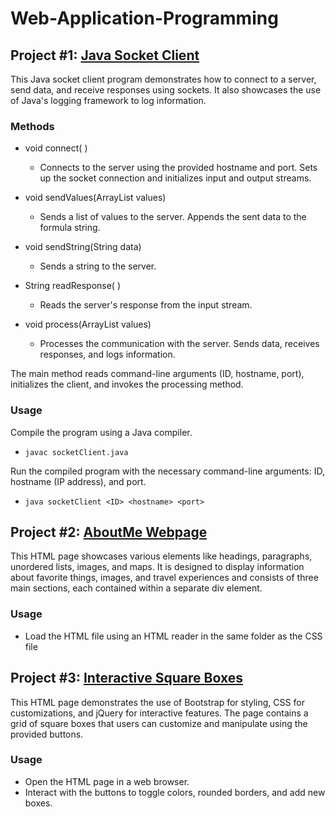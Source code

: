 # Web-Application-Programming

## Project #1: [Java Socket Client](https://github.com/YoAx22/Web-Application-Programming/blob/main/SocketClient.java)
This Java socket client program demonstrates how to connect to a server, send data, and receive responses using sockets. It also showcases the use of Java's logging framework to log information.

### Methods
- void connect( )
  - Connects to the server using the provided hostname and port. Sets up the socket connection and initializes input and output streams.

- void sendValues(ArrayList<String> values)
  -  Sends a list of values to the server. Appends the sent data to the formula string.

-  void sendString(String data)
    -  Sends a string to the server.

- String readResponse( )
  - Reads the server's response from the input stream.

- void process(ArrayList<String> values)
  - Processes the communication with the server. Sends data, receives responses, and logs information.

The main method reads command-line arguments (ID, hostname, port), initializes the client, and invokes the processing method.

### Usage
Compile the program using a Java compiler.
-     javac socketClient.java
Run the compiled program with the necessary command-line arguments: ID, hostname (IP address), and port.
-     java socketClient <ID> <hostname> <port>


## Project #2: [AboutMe Webpage](https://github.com/YoAx22/Web-Application-Programming/tree/main/AboutMeWebPage)
This HTML page showcases various elements like headings, paragraphs, unordered lists, images, and maps. 
It is designed to display information about favorite things, images, and travel experiences and consists of three main sections, each contained within a separate div element.

### Usage
-  Load the HTML file using an HTML reader in the same folder as the CSS file


## Project #3: [Interactive Square Boxes](https://github.com/YoAx22/Web-Application-Programming/tree/main/Interactive%20Boxes)
This HTML page demonstrates the use of Bootstrap for styling, CSS for customizations, and jQuery for interactive features. The page contains a grid of square boxes that users can customize and manipulate using the provided buttons.

### Usage
- Open the HTML page in a web browser.
- Interact with the buttons to toggle colors, rounded borders, and add new boxes.




